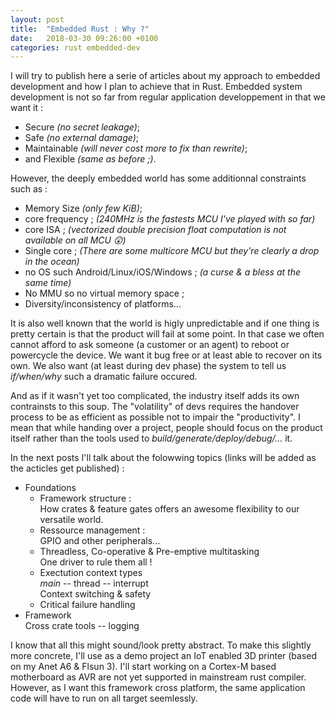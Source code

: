 ```yaml
---
layout: post
title:  "Embedded Rust : Why ?"
date:   2018-03-30 09:26:00 +0100
categories: rust embedded-dev
---
```

I will try to publish here a serie of articles about my approach to embedded development and how I plan to achieve that in Rust.
Embedded system development is not so far from regular application developpement in that we want it :
- Secure *(no secret leakage)*;
- Safe *(no external damage)*;
- Maintainable *(will never cost more to fix than rewrite)*;
- and Flexible *(same as before ;)*.

However, the deeply embedded world has some additionnal constraints such as :
- Memory Size *(only few KiB)*;
- core frequency ; *(240MHz is the fastests MCU I've played with so far)* 
- core ISA ; *(vectorized double precision float computation is not available on all MCU 😲)*
- Single core ; *(There are some multicore MCU but they're clearly a drop in the ocean)*
- no OS such Android/Linux/iOS/Windows ; *(a curse & a bless at the same time)*
- No MMU so no virtual memory space ;
- Diversity/inconsistency of platforms...

It is also well known that the world is higly unpredictable and if one thing is pretty certain is
that the product will fail at some point. In that case we often cannot afford  to ask someone (a
customer or an agent) to reboot or powercycle the device. We want it bug free or at least able to
recover on its own. We also want (at least during dev phase) the system to tell us *if/when/why*
such a dramatic failure occured.

And as if it wasn't yet too complicated, the industry itself adds its own contrainsts to this soup.
The "volatility" of devs requires the handover process to be as efficient as possible not to impair
the "productivity". I mean that while handing over a project, people should focus on the product
itself rather than the tools used to *build/generate/deploy/debug/...* it.

In the next posts I'll talk about the folowwing topics (links will be added as the acticles get
published) :

- Foundations
  - Framework structure :   
    How crates & feature gates offers an awesome flexibility to our versatile world.
  - Ressource management :    
    GPIO and other peripherals...
  - Threadless, Co-operative & Pre-emptive multitasking   
    One driver to rule them all !
  - Exectution context types   
    *main* -- thread -- interrupt   
    Context switching & safety
  - Critical failure handling
- Framework   
  Cross crate tools -- logging

I know that all this might sound/look pretty abstract. To make this slightly more concrete, I'll
use as a demo project an IoT enabled 3D printer (based on my Anet A6 & Flsun 3). I'll start working
on a Cortex-M based motherboard as AVR are not yet supported in mainstream rust compiler. However,
as I want this framework cross platform, the same application code will have to run on all target
seemlessly.

